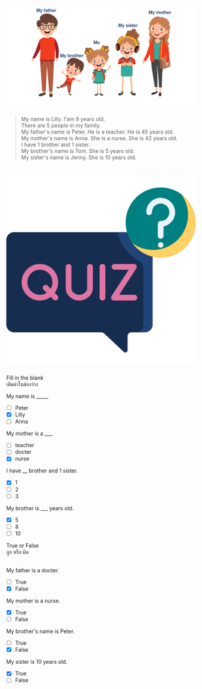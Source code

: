 
# ![](/media/img/lessons__myfamily.svg) 

> My name is Lilly. I'am 8 years old.  
> There are 5 people in my family.  
> My father's name is Peter. He is a teacher. He is 45 years old.  
> My mother's name is Anna. She is a nurse. She is 42 years old.  
> I have 1 brother and 1 sister.  
> My brother's name is  Tom. She is 5 years old.  
> My sister's name is Jenny. She is 10 years old.  



# ![icon](/media/icons/quiz.svg) 

<div class="title">Fill in the blank</div><div class="desc">เติมคำในช่องว่าง</div>

My name is _____
 - [ ] Peter
 - [x] Lilly
 - [ ] Anna

My mother is a ___.
 - [ ] teacher
 - [ ] docter
 - [x] nurse

I have __ brother and 1 sister.
 - [x] 1
 - [ ] 2
 - [ ] 3 

My brother is ___ years old.
 - [x] 5
 - [ ] 8
 - [ ] 10 

<div class="title">True or False</div><div class="desc">ถูก หรือ ผิด</div>  
<br>

My father is a docter.
 - [ ] True
 - [x] False

My mother is a nurse.
 - [x] True
 - [ ] False

My brother's name is Peter.
 - [ ] True
 - [x] False

My sister is 10 years old.
 - [x] True
 - [ ] False